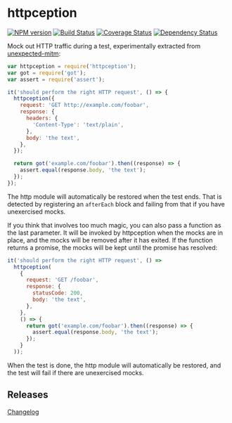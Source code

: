 # httpception

[![NPM version](https://badge.fury.io/js/httpception.svg)](http://badge.fury.io/js/httpception)
[![Build Status](https://travis-ci.org/papandreou/httpception.svg?branch=master)](https://travis-ci.org/papandreou/httpception)
[![Coverage Status](https://coveralls.io/repos/papandreou/httpception/badge.svg)](https://coveralls.io/r/papandreou/httpception)
[![Dependency Status](https://david-dm.org/papandreou/httpception.svg)](https://david-dm.org/papandreou/httpception)

Mock out HTTP traffic during a test, experimentally extracted from
[unexpected-mitm](https://github.com/unexpectedjs/unexpected-mitm/):

```js
var httpception = require('httpception');
var got = require('got');
var assert = require('assert');

it('should perform the right HTTP request', () => {
  httpception({
    request: 'GET http://example.com/foobar',
    response: {
      headers: {
        'Content-Type': 'text/plain',
      },
      body: 'the text',
    },
  });

  return got('example.com/foobar').then((response) => {
    assert.equal(response.body, 'the text');
  });
});
```

The http module will automatically be restored when the test ends. That
is detected by registering an `afterEach` block and failing from that if
you have unexercised mocks.

If you think that involves too much magic, you can also pass a function as
the last parameter. It will be invoked by httpception when the mocks
are in place, and the mocks will be removed after it has exited. If the
function returns a promise, the mocks will be kept until the promise has
resolved:

```js
it('should perform the right HTTP request', () =>
  httpception(
    {
      request: 'GET /foobar',
      response: {
        statusCode: 200,
        body: 'the text',
      },
    },
    () => {
      return got('example.com/foobar').then((response) => {
        assert.equal(response.body, 'the text');
      });
    }
  ));
```

When the test is done, the http module will automatically be restored,
and the test will fail if there are unexercised mocks.

## Releases

[Changelog](https://github.com/papandreou/httpception/blob/master/CHANGELOG.md)
